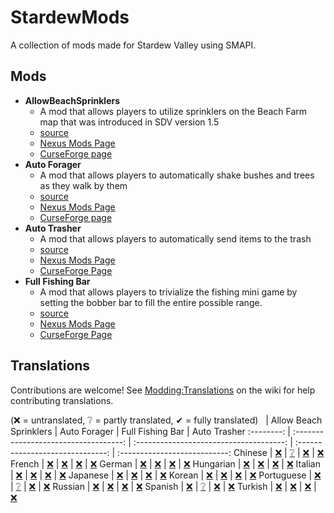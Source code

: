 ﻿# StardewMods

A collection of mods made for Stardew Valley using SMAPI.

## Mods

- **AllowBeachSprinklers**
  - A mod that allows players to utilize sprinklers on the Beach Farm map that was introduced in SDV version 1.5
  - [source](./src/AllowBeachSprinklers)
  - [Nexus Mods Page](https://www.nexusmods.com/stardewvalley/mods/7629)
  - [CurseForge page](https://www.curseforge.com/stardewvalley/mods/allow-beach-sprinklers)
- **Auto Forager**
  - A mod that allows players to automatically shake bushes and trees as they walk by them
  - [source](./src/AutoForager)
  - [Nexus Mods Page](https://www.nexusmods.com/stardewvalley/mods/7736)
  - [CurseForge page](https://www.curseforge.com/stardewvalley/mods/auto-forager)
- **Auto Trasher**
  - A mod that allows players to automatically send items to the trash
  - [source](./src/AutoTrasher)
  - [Nexus Mods Page](https://www.nexusmods.com/stardewvalley/mods/23663)
  - [CurseForge Page](https://www.curseforge.com/stardewvalley/mods/auto-trasher)
- **Full Fishing Bar**
  - A mod that allows players to trivialize the fishing mini game by setting the bobber bar to fill the entire possible range.
  - [source](./src/FullFishingBar)
  - [Nexus Mods Page](https://www.nexusmods.com/stardewvalley/mods/23006)
  - [CurseForge Page](https://www.curseforge.com/stardewvalley/mods/full-fishing-bar)

## Translations

Contributions are welcome! See [Modding:Translations](https://stardewvalleywiki.com/Modding:Translations)
on the wiki for help contributing translations.

(❌ = untranslated, ❔ = partly translated, ✔ = fully translated)
&nbsp;     | Allow Beach Sprinklers                | Auto Forager                            | Full Fishing Bar                 | Auto Trasher
:--------: | :-----------------------------------: | :-------------------------------------: | :------------------------------: | :---------------------------:
Chinese    | [❌](./src/AllowBeachSprinklers/i18n) | [❔](./src/AutoForager/i18n/zh.json)    | [❌](./src/FullFishingBar/i18n) | [❌](./src/AutoTrasher/i18n)
French     | [❌](./src/AllowBeachSprinklers/i18n) | [❌](./src/AutoForager/i18n)           | [❌](./src/FullFishingBar/i18n)  | [❌](./src/AutoTrasher/i18n)
German     | [❌](./src/AllowBeachSprinklers/i18n) | [❌](./src/AutoForager/i18n)           | [❌](./src/FullFishingBar/i18n)  | [❌](./src/AutoTrasher/i18n)
Hungarian  | [❌](./src/AllowBeachSprinklers/i18n) | [❌](./src/AutoForager/i18n)           | [❌](./src/FullFishingBar/i18n)  | [❌](./src/AutoTrasher/i18n)
Italian    | [❌](./src/AllowBeachSprinklers/i18n) | [❌](./src/AutoForager/i18n)           | [❌](./src/FullFishingBar/i18n)  | [❌](./src/AutoTrasher/i18n)
Japanese   | [❌](./src/AllowBeachSprinklers/i18n) | [❌](./src/AutoForager/i18n)           | [❌](./src/FullFishingBar/i18n)  | [❌](./src/AutoTrasher/i18n)
Korean     | [❌](./src/AllowBeachSprinklers/i18n) | [❌](./src/AutoForager/i18n)           | [❌](./src/FullFishingBar/i18n)  | [❌](./src/AutoTrasher/i18n)
Portuguese | [❌](./src/AllowBeachSprinklers/i18n) | [❔](./src/AutoForager/i18n/pt-BR.json) | [❌](./src/FullFishingBar/i18n) | [❌](./src/AutoTrasher/i18n)
Russian    | [❌](./src/AllowBeachSprinklers/i18n) | [❌](./src/AutoForager/i18n)           | [❌](./src/FullFishingBar/i18n)  | [❌](./src/AutoTrasher/i18n)
Spanish    | [❌](./src/AllowBeachSprinklers/i18n) | [❔](./src/AutoForager/i18n/es.json)    | [❌](./src/FullFishingBar/i18n) | [❌](./src/AutoTrasher/i18n)
Turkish    | [❌](./src/AllowBeachSprinklers/i18n) | [❌](./src/AutoForager/i18n)           | [❌](./src/FullFishingBar/i18n)  | [❌](./src/AutoTrasher/i18n)
